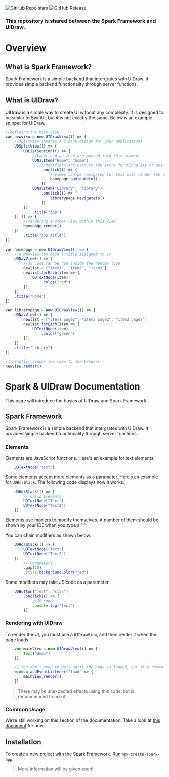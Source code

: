 ![GitHub Repo stars](https://img.shields.io/github/stars/Quntem/spark?style=for-the-badge)
![GitHub Release](https://img.shields.io/github/v/release/Quntem/spark?include_prereleases&display_name=tag&style=for-the-badge)

### This repository is shared between the Spark Framework and UIDraw.

# Overview
## What is Spark Framework?
Spark Framework is a simple backend that intergrates with UIDraw. It provides simple backend functionality through server functions.

## What is UIDraw?
UIDraw is a simple way to create UI without any complexity. It is designed to be simlar to SwiftUI, but it is not exactly the same. Below is an example snippet for UIDraw.

```javascript
//defining the base view
var newview = new UIDrawView(() => {
    //splitview creates a 2 pane design for your applications
    UDSplitView(() => {
        UDListSection(() => {
            //Label and an icon are passed into this element
            UDNavItem("Home", "home")
                //Modifiers are used to add extra functionality or design to an element
                .onclick(() => {
                    //views can be navigated to, this will render the view in the current navigationcontext
                    homepage.navigateto()
                })
            UDNavItem("Library", "library")
                .onclick(() => {
                    librarypage.navigateto()
                })
        })
            .title("App")
    }, () => {
        //rendering another view within this view
        homepage.render()
    })
        .title("App Title")
})

var homepage = new UIDrawView(() => {
    //a NavView can have a title assigned to it
    UDNavView(() => {
        //JS code can be run inside the render loop
        newlist = ["item1", "item2", "item3"]
        newlist.forEach(item => {
            UDTextNode(item)
                .color("red")
        });
    })
    .title("Home")
})

var librarypage = new UIDrawView(() => {
    UDNavView(() => {
        newlist = ["item1 page2", "item2 page2", "item3 page2"]
        newlist.forEach(item => {
            UDTextNode(item)
                .color("green")
        });
    })
    .title("Library")
})

// Finally, render the view to the browser.
newview.render()
```

# Spark & UIDraw Documentation
This page will introduce the basics of UIDraw and Spark Framework.

## Spark Framework
Spark Framework is a simple backend that intergrates with UIDraw. It provides simple backend functionality through server functions.

### Elements
Elements are JavaScript functions. Here's an example for text elements:
```javascript
    UDTextNode("text")
```

Some elements accept more elements as a parameter. Here's an example for ```UDHorStack```. The following code displays how it works.
```javascript
    UDHorStack(() => {
        // Child Elements
        UDTextNode("Text")
        UDTextNode("Text2")
    })
```

Elements use modiers to modify themselves. A number of them should be shown by your IDE when you type a ".".

You can chain modifiers as shown below:
```javascript
    UDHorStack(() => {
        UDTextNode("Text")
        UDTextNode("Text2")
    })
        // Parameters
        .gap(10)
        .style.backgroundColor("red")
```

Some modifiers may take JS code as a parameter.
```javascript
    UDButton("Test", "star")
        .onclick(() => {
            //JS code
            console.log("Test")
        })
```

### Rendering with UIDraw

To render the UI, you must use a ```UIDrawView```, and then render it when the page loads.

```javascript
    var mainView = new UIDrawView(() => {
        Text("demo")
    })

    // You don't need to wait until the page is loaded, but it's recommended to do so.
    window.addEventListener("load" => {
        mainView.render()
    })
```

> There may be unexpected effects using this code, but is recommended to use it.

### Common Usage

We’re still working on this section of the documentation. Take a look at [this document](https://gist.github.com/OscarMayReal/406c9d84f02718b45b1fccb0abab9953#common-usage) for now.

## Installation
To create a new project with the Spark Framework. Run ```npx create-spark-app```.

> More information will be given soon!
